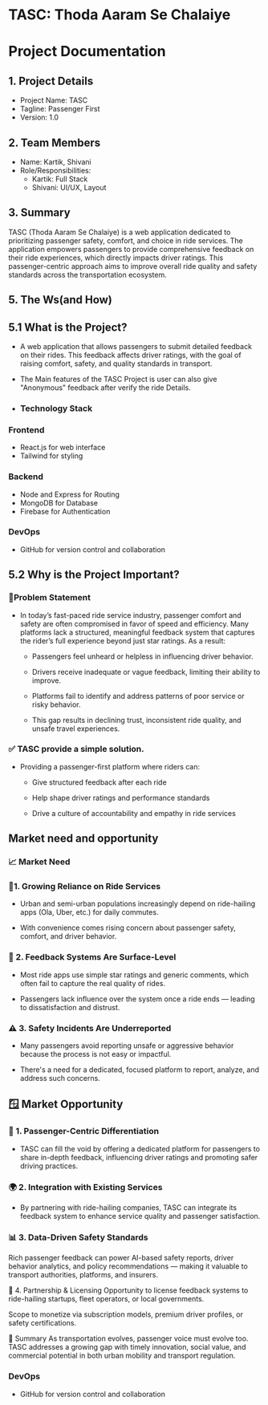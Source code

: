 
# TASC: Thoda Aaram Se Chalaiye


# Project Documentation

## 1. Project Details

- Project Name: TASC
- Tagline: Passenger First
- Version: 1.0

## 2. Team Members
- Name: Kartik, Shivani
- Role/Responsibilities: 
    - Kartik: Full Stack 
    - Shivani: UI/UX, Layout

## 3. Summary 
 
TASC (Thoda Aaram Se Chalaiye) is a web application dedicated to prioritizing passenger safety, comfort, and choice in ride services. The application empowers passengers to provide comprehensive feedback on their ride experiences, which directly impacts driver ratings. This passenger-centric approach aims to improve overall ride quality and safety standards across the transportation ecosystem.

## 5. The Ws(and How)

## 5.1 What is the Project?
- A web application that allows passengers to submit detailed feedback on their rides. This feedback affects driver ratings, with the goal of raising comfort, safety, and quality standards in transport.
- The Main features of the TASC Project is user can also give "Anonymous" feedback after verify the ride Details.


- ### Technology Stack

### Frontend

- React.js for web interface
- Tailwind for styling
### Backend

- Node and Express for Routing
- MongoDB for Database
- Firebase for Authentication

### DevOps 
- GitHub for version control and collaboration

## 5.2 Why is the Project Important?

### 🚨Problem Statement

- In today’s fast-paced ride service industry, passenger comfort and safety are often compromised in favor of speed and efficiency. Many platforms lack a structured, meaningful feedback system that captures the rider’s full experience beyond just star ratings. As a result:

    - Passengers feel unheard or helpless in influencing driver behavior.

    - Drivers receive inadequate or vague feedback, limiting their ability to improve.

    - Platforms fail to identify and address patterns of poor service or risky behavior.

    - This gap results in declining trust, inconsistent ride quality, and unsafe travel experiences. 


### ✅ TASC provide a simple solution.
- Providing a passenger-first platform where riders can:

    - Give structured feedback after each ride

    - Help shape driver ratings and performance standards

    - Drive a culture of accountability and empathy in ride services

## Market need and opportunity


### 📈 Market Need
### 🚗1. Growing Reliance on Ride Services
- Urban and semi-urban populations increasingly depend on ride-hailing apps (Ola, Uber, etc.) for daily commutes.

- With convenience comes rising concern about passenger safety, comfort, and driver behavior.

### 💬 2. Feedback Systems Are Surface-Level

- Most ride apps use simple star ratings and generic comments, which often fail to capture the real quality of rides.

- Passengers lack influence over the system once a ride ends — leading to dissatisfaction and distrust.

### ⚠️ 3. Safety Incidents Are Underreported

- Many passengers avoid reporting unsafe or aggressive behavior because the process is not easy or impactful.

- There's a need for a dedicated, focused platform to report, analyze, and address such concerns.

## 🪟 Market Opportunity

### 🎯 1. Passenger-Centric Differentiation

- TASC can fill the void by offering a dedicated platform for passengers to share in-depth feedback, influencing driver ratings and promoting safer driving practices.

### 🌍 2. Integration with Existing Services

- By partnering with ride-hailing companies, TASC can integrate its feedback system to enhance service quality and passenger satisfaction.

### 📊 3. Data-Driven Safety Standards
Rich passenger feedback can power AI-based safety reports, driver behavior analytics, and policy recommendations — making it valuable to transport authorities, platforms, and insurers.

🤝 4. Partnership & Licensing
Opportunity to license feedback systems to ride-hailing startups, fleet operators, or local governments.

Scope to monetize via subscription models, premium driver profiles, or safety certifications.

🚀 Summary
As transportation evolves, passenger voice must evolve too.
TASC addresses a growing gap with timely innovation, social value, and commercial potential in both urban mobility and transport regulation.






### DevOps 
- GitHub for version control and collaboration





